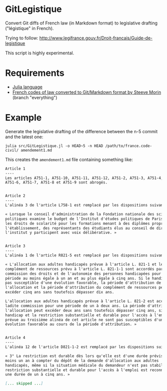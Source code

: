 # GitLegistique

Convert Git diffs of French law (in Markdown format) to legislative drafting ("légistique" in French).

Trying to follow: http://www.legifrance.gouv.fr/Droit-francais/Guide-de-legistique

This script is highly experimental.

<!-- [![Build Status](https://travis-ci.org/etalab/GitLegistique.jl.svg?branch=master)](https://travis-ci.org/etalab/GitLegistique.jl) -->

# Requirements

- [Julia language](http://julialang.org/)
- [French codes of law converted to Git/Markdown format by Steeve Morin](https://github.com/steeve/france.code-civil) (branch "everything")

# Example

Generate the legislative drafting of the difference between the n-5 commit and the latest one:

    julia src/GitLegistique.jl -o HEAD~5 -n HEAD /path/to/france.code-civil/ amendement1.md

This creates the `amendement1.md` file containing something like:

```markdown
Article 1
----
Les articles A751-1, A751-10, A751-11, A751-12, A751-2, A751-3, A751-4, A751-5,
A751-6, A751-7, A751-8 et A751-9 sont abrogés.


Article 2
----
L'alinéa 3 de l'article L758-1 est remplacé par les dispositions suivantes :

« Lorsque le conseil d'administration de la Fondation nationale des sciences
politiques examine le budget de l'Institut d'études politiques de Paris et fixe
les droits de scolarité pour les formations menant à des diplômes propres de
l'établissement, des représentants des étudiants élus au conseil de direction de
l'institut y participent avec voix délibérative. »


Article 3
----
L'alinéa 1 de l'article R821-5 est remplacé par les dispositions suivantes :

« L'allocation aux adultes handicapés prévue à l'article L. 821-1 et le
complément de ressources prévu à l'article L. 821-1-1 sont accordés par la
commission des droits et de l'autonomie des personnes handicapées pour une
période au moins égale à un an et au plus égale à cinq ans. Si le handicap n'est
pas susceptible d'une évolution favorable, la période d'attribution de
l'allocation et la période d'attribution du complément de ressources peuvent
excéder cinq ans sans toutefois dépasser dix ans.

L'allocation aux adultes handicapés prévue à l'article L. 821-2 est accordée par
ladite commission pour une période de un à deux ans. La période d'attribution de
l'allocation peut excéder deux ans sans toutefois dépasser cinq ans, si le
handicap et la restriction substantielle et durable pour l'accès à l'emploi
prévue au troisième alinéa de cet article ne sont pas susceptibles d'une
évolution favorable au cours de la période d'attribution. »


Article 4
----
L'alinéa 12 de l'article D821-1-2 est remplacé par les dispositions suivantes :

« 3° La restriction est durable dès lors qu'elle est d'une durée prévisible d'au
moins un an à compter du dépôt de la demande d'allocation aux adultes
handicapés, même si la situation médicale du demandeur n'est pas stabilisée. La
restriction substantielle et durable pour l'accès à l'emploi est reconnue pour
une durée de un à cinq ans. »

[... skipped ...]
```
